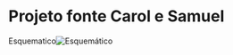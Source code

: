 # Projeto fonte Carol e Samuel

Esquematico![Esquemático](https://user-images.githubusercontent.com/111146523/184423642-a87a5bd1-9a23-44ef-8843-25bdb7c0b5fc.jpg)
